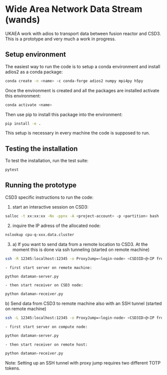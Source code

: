 # Wide Area Network Data Stream (wands)
UKAEA work with adios to transport data between fusion reactor and CSD3. This is a prototype and very much a work in progress. 

## Setup environment
The easiest way to run the code is to setup a conda environment and install adios2 as a conda package:

```bash
conda create -n <name> -c conda-forge adios2 numpy mpi4py h5py
```

Once the environment is created and all the packages are installed activate this environment:

```bash
conda activate <name>
```

Then use pip to install this package into the environment:

```bash
pip install -e .
```

This setup is necessary in every machine the code is supposed to run.

## Testing the installation

To test the installation, run the test suite:

```bash
pytest
```


## Running the prototype
CSD3 specific instructions to run the code:
1. start an interactive session on CSD3:

```bash 
salloc -t xx:xx:xx -Nx -ppnx -A <project-account> -p <partition> bash
```
2. inquire the IP adress of the allocated node:
``` bash
nslookup cpu-q-xxx.data.cluster
```
3. a) If you want to send data from a remote location to CSD3. At the moment this is done via ssh tunneling (started on remote machine)
```bash
ssh -R 12345:localhost:12345 -o ProxyJump=<login-node> <CSD3ID>@<IP from nslookup>
```
    - first start server on remote machine: 
```bash
python dataman-server.py
```
    - then start receiver on CSD3 node: 
```bash
python dataman-receiver.py
```
        
   b) Send data from CSD3 to remote machine also with an SSH tunnel (started on remote machine)
   
```bash
ssh -L 12345:localhost:12345 -o ProxyJump=<login-node> <CSD3ID>@<IP from nslookup>
```
    - first start server on compute node: 
```bash
python dataman-server.py
```
    - then start receiver on remote host: 
```bash
python dataman-receiver.py
```
    
Note: Setting up an SSH tunnel with proxy jump requires two different TOTP tokens.
